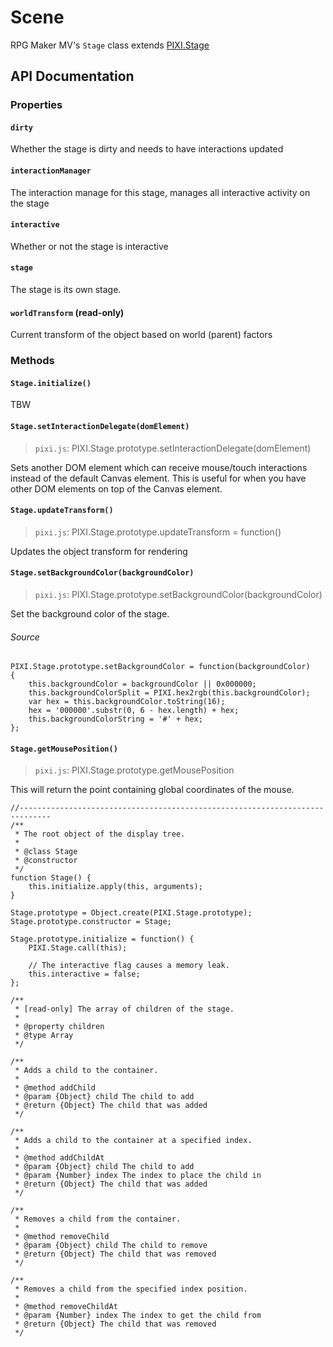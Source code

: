 Scene
==========

RPG Maker MV's `Stage` class extends [PIXI.Stage](http://www.goodboydigital.com/pixijs/docs/classes/Stage.html)

## API Documentation

### Properties

#### `dirty`
Whether the stage is dirty and needs to have interactions updated

#### `interactionManager`
The interaction manage for this stage, manages all interactive activity on the stage

#### `interactive`
Whether or not the stage is interactive

#### `stage`
The stage is its own stage.

#### `worldTransform` (read-only)
Current transform of the object based on world (parent) factors

### Methods

#### `Stage.initialize()`
TBW

#### `Stage.setInteractionDelegate(domElement)`

> `pixi.js`: PIXI.Stage.prototype.setInteractionDelegate(domElement)

Sets another DOM element which can receive mouse/touch interactions instead of the default Canvas element. This is useful for when you have other DOM elements on top of the Canvas element.

#### `Stage.updateTransform()`

> `pixi.js`: PIXI.Stage.prototype.updateTransform = function()

Updates the object transform for rendering

#### `Stage.setBackgroundColor(backgroundColor)`

> `pixi.js`: PIXI.Stage.prototype.setBackgroundColor(backgroundColor)

Set the background color of the stage.

###### Source
```
PIXI.Stage.prototype.setBackgroundColor = function(backgroundColor)
{
    this.backgroundColor = backgroundColor || 0x000000;
    this.backgroundColorSplit = PIXI.hex2rgb(this.backgroundColor);
    var hex = this.backgroundColor.toString(16);
    hex = '000000'.substr(0, 6 - hex.length) + hex;
    this.backgroundColorString = '#' + hex;
};
```

#### `Stage.getMousePosition()`

> `pixi.js`: PIXI.Stage.prototype.getMousePosition

This will return the point containing global coordinates of the mouse.


```
//-----------------------------------------------------------------------------
/**
 * The root object of the display tree.
 *
 * @class Stage
 * @constructor
 */
function Stage() {
    this.initialize.apply(this, arguments);
}

Stage.prototype = Object.create(PIXI.Stage.prototype);
Stage.prototype.constructor = Stage;

Stage.prototype.initialize = function() {
    PIXI.Stage.call(this);

    // The interactive flag causes a memory leak.
    this.interactive = false;
};

/**
 * [read-only] The array of children of the stage.
 *
 * @property children
 * @type Array
 */

/**
 * Adds a child to the container.
 *
 * @method addChild
 * @param {Object} child The child to add
 * @return {Object} The child that was added
 */

/**
 * Adds a child to the container at a specified index.
 *
 * @method addChildAt
 * @param {Object} child The child to add
 * @param {Number} index The index to place the child in
 * @return {Object} The child that was added
 */

/**
 * Removes a child from the container.
 *
 * @method removeChild
 * @param {Object} child The child to remove
 * @return {Object} The child that was removed
 */

/**
 * Removes a child from the specified index position.
 *
 * @method removeChildAt
 * @param {Number} index The index to get the child from
 * @return {Object} The child that was removed
 */
```
